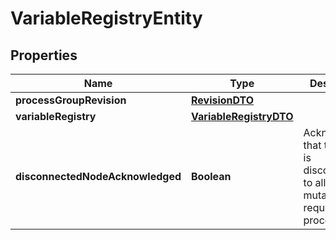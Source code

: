 # VariableRegistryEntity

## Properties
Name | Type | Description | Notes
------------ | ------------- | ------------- | -------------
**processGroupRevision** | [**RevisionDTO**](RevisionDTO.md) |  |  [optional]
**variableRegistry** | [**VariableRegistryDTO**](VariableRegistryDTO.md) |  |  [optional]
**disconnectedNodeAcknowledged** | **Boolean** | Acknowledges that this node is disconnected to allow for mutable requests to proceed. |  [optional]
